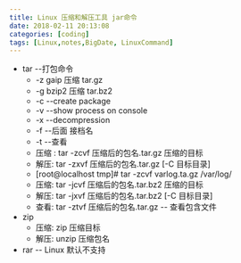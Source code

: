 ```yaml
---
title: Linux 压缩和解压工具 jar命令
date: 2018-02-11 20:13:08
categories: [coding]
tags: [Linux,notes,BigDate, LinuxCommand]
---
```

* tar --打包命令
    * -z gaip 压缩 tar.gz
    * -g bzip2 压缩 tar.bz2
    * -c --create package
    * -v --show process on console
    * -x --decompression
    * -f --后面 接档名
    * -t --查看
    * 压缩 : tar -zcvf 压缩后的包名.tar.gz 压缩的目标
    * 解压: tar -zxvf 压缩后的包名.tar.gz [-C 目标目录]
    * [root@localhost tmp]# tar -zcvf varlog.ta.gz /var/log/
    * 压缩: tar -jcvf 压缩后的包名.tar.bz2 压缩的目标
    * 解压: tar -jxvf 压缩后的包名.tar.bz2 [-C 目标目录]
    * 查看: tar -ztvf 压缩后的包名.tar.gz -- 查看包含文件
* zip
    * 压缩: zip 压缩目标
    * 解压: unzip 压缩包名
* rar -- Linux 默认不支持    